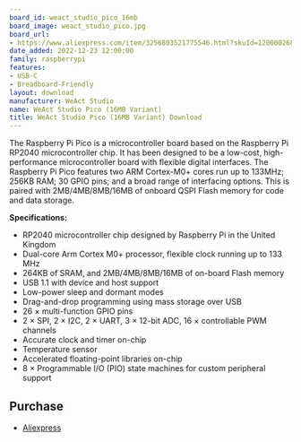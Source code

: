 ```yaml
---
board_id: weact_studio_pico_16mb
board_image: weact_studio_pico.jpg
board_url:
- https://www.aliexpress.com/item/3256803521775546.html?skuId=12000026898823783
date_added: 2022-12-23 12:00:00
family: raspberrypi
features:
- USB-C
- Breadboard-Friendly
layout: download
manufacturer: WeAct Studio
name: WeAct Studio Pico (16MB Variant)
title: WeAct Studio Pico (16MB Variant) Download
---
```


The Raspberry Pi Pico is a microcontroller board based on the Raspberry Pi RP2040 microcontroller chip. It has been designed to be a low-cost, high-performance microcontroller board with flexible digital interfaces. The Raspberry Pi Pico features two ARM Cortex-M0+ cores run up to 133MHz; 256KB RAM; 30 GPIO pins; and a broad range of interfacing options. This is paired with 2MB/4MB/8MB/16MB of onboard QSPI Flash memory for code and data storage.

**Specifications:**

- RP2040 microcontroller chip designed by Raspberry Pi in the United Kingdom
- Dual-core Arm Cortex M0+ processor, flexible clock running up to 133 MHz
- 264KB of SRAM, and 2MB/4MB/8MB/16MB of on-board Flash memory
- USB 1.1 with device and host support
- Low-power sleep and dormant modes
- Drag-and-drop programming using mass storage over USB
- 26 × multi-function GPIO pins
- 2 × SPI, 2 × I2C, 2 × UART, 3 × 12-bit ADC, 16 × controllable PWM channels
- Accurate clock and timer on-chip
- Temperature sensor
- Accelerated floating-point libraries on-chip
- 8 × Programmable I/O (PIO) state machines for custom peripheral support

## Purchase
* [Aliexpress](https://www.aliexpress.com/item/3256803521775546.html?skuId=12000026898823783)
